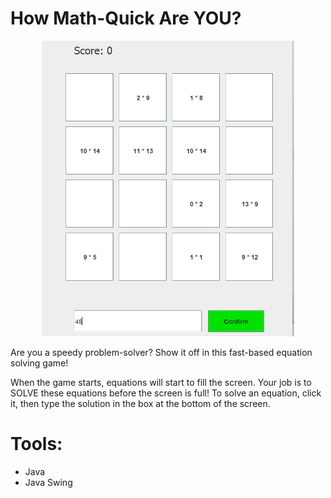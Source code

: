 # How Math-Quick Are YOU?

<p align="center"><img width="80%" src="math-game.png"/></p>

Are you a speedy problem-solver? Show it off in this fast-based equation solving game!

When the game starts, equations will start to fill the screen. Your job is to SOLVE these equations before the screen is full! To solve an equation, click it, then type the solution in the box at the bottom of the screen.

# Tools:
- Java
- Java Swing

